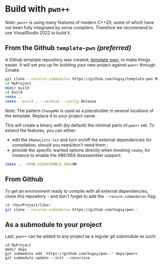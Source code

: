 # Build with `pwn++`

_Note_: `pwn++` is using many features of modern C++20, some of which have not been fully integrated by some compilers. Therefore we recommend to use VisualStudio 2022 to build it.


## From the Github `template-pwn` *(preferred)*

A Github template repository was created, [template-pwn](https://github.com/hugsy/template-pwn), to make things easier. It will set you up for building your new project against `pwn++` through Cmake.

```bash
git clone --recurse-submodules https://github.com/hugsy/template-pwn MyProject
cd MyProject
mkdir build
cd build
cmake ..
cmake --build . --verbose --config Release
```

_Note_: The pattern `ChangeMe` is used as a placeholder in several locations of the template. Replace it to your project name.

This will create a binary with (by default) the minimal parts of `pwn++` set. To extend the features, you can either:
 - edit the `CMakeLists.txt` and turn on/off the external dependencies for compilation, should you need/don't need them ;
 - provide the specific wanted options directly when invoking `cmake`, for instance to enable the X86/X64 disassembler support:

```bash
cmake .. -DPWN_DISASSEMBLE_X86=ON
```


## From Github

To get an environment ready to compile with all external dependencies, clone this repository - and don't forget to add the `--recure-submodules` flag:

```bash
cd <YourProject/libs>
git clone --recurse-submodules https://github.com/hugsy/pwn--
```

## As a submodule to your project

Last, `pwn++` can be added to any project as a regular git submodule as such:

```
cd MyProject
mkdir deps
git submodule add 'https://github.com/hugsy/pwn--' deps/pwn++
git submodule update --init --recursive
```

